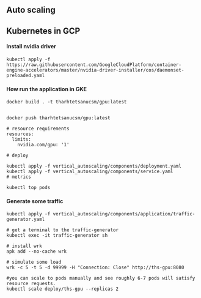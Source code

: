 ## Auto scaling

## Kubernetes in GCP
#### Install nvidia driver
```shell
kubectl apply -f https://raw.githubusercontent.com/GoogleCloudPlatform/container-engine-accelerators/master/nvidia-driver-installer/cos/daemonset-preloaded.yaml 
```

#### How run the application in GKE
```shell
docker build . -t tharhtetsanucsm/gpu:latest


docker push tharhtetsanucsm/gpu:latest

# resource requirements
resources:
  limits:
    nvidia.com/gpu: '1'

# deploy 

kubectl apply -f vertical_autoscaling/components/deployment.yaml
kubectl apply -f vertical_autoscaling/components/service.yaml
# metrics

kubectl top pods
```



#### Generate some traffic
```shell
kubectl apply -f vertical_autoscaling/components/application/traffic-generator.yaml

# get a terminal to the traffic-generator
kubectl exec -it traffic-generator sh

# install wrk
apk add --no-cache wrk

# simulate some load
wrk -c 5 -t 5 -d 99999 -H "Connection: Close" http://ths-gpu:8080

#you can scale to pods manually and see roughly 6-7 pods will satisfy resource requests.
kubectl scale deploy/ths-gpu --replicas 2

```